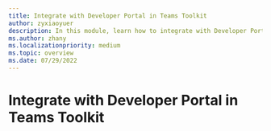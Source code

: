 ```yaml
---
title: Integrate with Developer Portal in Teams Toolkit 
author: zyxiaoyuer
description: In this module, learn how to integrate with Developer Portal in Teams Toolkit
ms.author: zhany
ms.localizationpriority: medium
ms.topic: overview
ms.date: 07/29/2022
---
```


# Integrate with Developer Portal in Teams Toolkit

